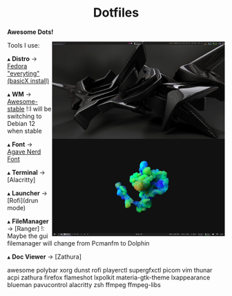 <h1 align='center'>Dotfiles</h1>

**Awesome Dots!**

<img src='Desktop.png' alt='AwesomeWM' align='right' width='400px'/>

<img src='Desktop2.png' alt='AwesomeWM' align='right' width='400px'/>

Tools I use:

   ▴ **Distro** -> [Fedora "everyting"(basicX install)](https://alt.fedoraproject.org/en/)

   ▴ **WM** -> [Awesome-stable](https://awesomewm.org/)
    !:I will be switching to Debian 12 when stable
   
   ▴ **Font** -> [Agave Nerd Font](https://www.nerdfonts.com/#home)
     
   ▴ **Terminal** -> [Alacritty]
   
   ▴ **Launcher** -> [Rofi](drun mode)

   ▴ **FileManager** -> [Ranger]
   !: Maybe the gui filemanager will change from Pcmanfm to Dolphin
  
   ▴ **Doc Viewer** -> [Zathura]


awesome polybar xorg dunst rofi playerctl supergfxctl picom
vim thunar acpi zathura firefox flameshot lxpolkit materia-gtk-theme
lxappearance blueman pavucontrol alacritty zsh ffmpeg ffmpeg-libs

